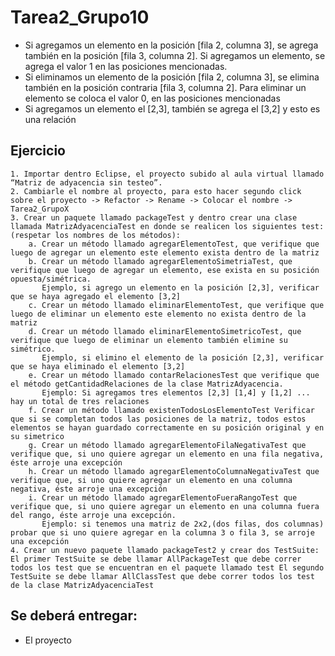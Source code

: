 # Tarea2_Grupo10


 - Si agregamos un elemento en la posición [fila 2, columna 3], se agrega también en la posición [fila 3, columna 2]. Si agregamos un elemento, se agrega el valor 1 en las posiciones mencionadas.
 - Si eliminamos un elemento de la posición [fila 2, columna 3], se elimina también en la posición contraria [fila 3, columna 2]. Para eliminar un elemento se coloca el valor 0, en las posiciones mencionadas
 - Si agregamos un elemento el [2,3], también se agrega el [3,2] y esto es una relación

## Ejercicio
    1. Importar dentro Eclipse, el proyecto subido al aula virtual llamado “Matriz de adyacencia sin testeo”.
    2. Cambiarle el nombre al proyecto, para esto hacer segundo click sobre el proyecto -> Refactor -> Rename -> Colocar el nombre -> Tarea2_GrupoX 
    3. Crear un paquete llamado packageTest y dentro crear una clase llamada MatrizAdyacenciaTest en donde se realicen los siguientes test: (respetar los nombres de los métodos): 
        a. Crear un método llamado agregarElementoTest, que verifique que luego de agregar un elemento este elemento exista dentro de la matriz 
        b. Crear un método llamado agregarElementoSimetriaTest, que verifique que luego de agregar un elemento, ese exista en su posición opuesta/simétrica. 
           Ejemplo, si agrego un elemento en la posición [2,3], verificar que se haya agregado el elemento [3,2]
        c. Crear un método llamado eliminarElementoTest, que verifique que luego de eliminar un elemento este elemento no exista dentro de la matriz
        d. Crear un método llamado eliminarElementoSimetricoTest, que verifique que luego de eliminar un elemento también elimine su simétrico. 
           Ejemplo, si elimino el elemento de la posición [2,3], verificar que se haya eliminado el elemento [3,2]
        e. Crear un método llamado contarRelacionesTest que verifique que el método getCantidadRelaciones de la clase MatrizAdyacencia. 
           Ejemplo: Si agregamos tres elementos [2,3] [1,4] y [1,2] ... hay un total de tres relaciones
        f. Crear un método llamado existenTodosLosElementoTest Verificar que si se completan todos las posiciones de la matriz, todos estos elementos se hayan guardado correctamente en su posición original y en su simetrico
        g. Crear un método llamado agregarElementoFilaNegativaTest que verifique que, si uno quiere agregar un elemento en una fila negativa, éste arroje una excepción
        h. Crear un método llamado agregarElementoColumnaNegativaTest que verifique que, si uno quiere agregar un elemento en una columna negativa, éste arroje una excepción
        i. Crear un método llamado agregarElementoFueraRangoTest que verifique que, si uno quiere agregar un elemento en una columna fuera del rango, éste arroje una excepción. 
           Ejemplo: si tenemos una matriz de 2x2,(dos filas, dos columnas) probar que si uno quiere agregar en la columna 3 o fila 3, se arroje una excepción
    4. Crear un nuevo paquete llamado packageTest2 y crear dos TestSuite: El primer TestSuite se debe llamar AllPackageTest que debe correr todos los test que se encuentran en el paquete llamado test El segundo TestSuite se debe llamar AllClassTest que debe correr todos los test de la clase MatrizAdyacenciaTest

## Se deberá entregar:

 - El proyecto
 
